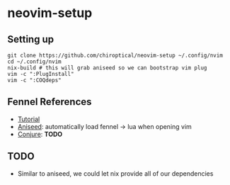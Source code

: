 # neovim-setup

## Setting up

```
git clone https://github.com/chiroptical/neovim-setup ~/.config/nvim
cd ~/.config/nvim
nix-build # this will grab aniseed so we can bootstrap vim plug
vim -c ":PlugInstall"
vim -c ":COQdeps"
```

## Fennel References

- [Tutorial](https://fennel-lang.org/tutorial)
- [Aniseed](https://github.com/Olical/aniseed): automatically load fennel -> lua when opening vim
- [Conjure](https://github.com/Olical/conjure): **TODO**

## TODO

- Similar to aniseed, we could let nix provide all of our dependencies
